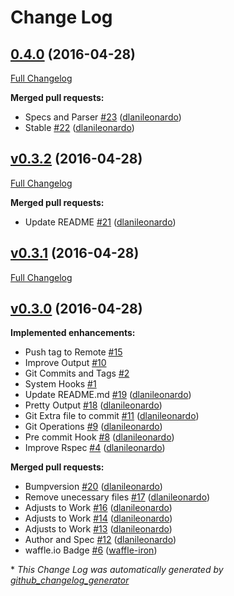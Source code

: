 # Change Log

## [0.4.0](https://github.com/dlanileonardo/bumpversion/tree/0.4.0) (2016-04-28)
[Full Changelog](https://github.com/dlanileonardo/bumpversion/compare/v0.3.2...0.4.0)

**Merged pull requests:**

- Specs and Parser [\#23](https://github.com/dlanileonardo/bumpversion/pull/23) ([dlanileonardo](https://github.com/dlanileonardo))
- Stable [\#22](https://github.com/dlanileonardo/bumpversion/pull/22) ([dlanileonardo](https://github.com/dlanileonardo))

## [v0.3.2](https://github.com/dlanileonardo/bumpversion/tree/v0.3.2) (2016-04-28)
[Full Changelog](https://github.com/dlanileonardo/bumpversion/compare/v0.3.1...v0.3.2)

**Merged pull requests:**

- Update README [\#21](https://github.com/dlanileonardo/bumpversion/pull/21) ([dlanileonardo](https://github.com/dlanileonardo))

## [v0.3.1](https://github.com/dlanileonardo/bumpversion/tree/v0.3.1) (2016-04-28)
[Full Changelog](https://github.com/dlanileonardo/bumpversion/compare/v0.3.0...v0.3.1)

## [v0.3.0](https://github.com/dlanileonardo/bumpversion/tree/v0.3.0) (2016-04-28)
**Implemented enhancements:**

- Push tag to Remote [\#15](https://github.com/dlanileonardo/bumpversion/issues/15)
- Improve Output [\#10](https://github.com/dlanileonardo/bumpversion/issues/10)
- Git Commits and Tags [\#2](https://github.com/dlanileonardo/bumpversion/issues/2)
- System Hooks [\#1](https://github.com/dlanileonardo/bumpversion/issues/1)
- Update README.md [\#19](https://github.com/dlanileonardo/bumpversion/pull/19) ([dlanileonardo](https://github.com/dlanileonardo))
- Pretty Output [\#18](https://github.com/dlanileonardo/bumpversion/pull/18) ([dlanileonardo](https://github.com/dlanileonardo))
- Git Extra file to commit [\#11](https://github.com/dlanileonardo/bumpversion/pull/11) ([dlanileonardo](https://github.com/dlanileonardo))
- Git Operations [\#9](https://github.com/dlanileonardo/bumpversion/pull/9) ([dlanileonardo](https://github.com/dlanileonardo))
- Pre commit Hook [\#8](https://github.com/dlanileonardo/bumpversion/pull/8) ([dlanileonardo](https://github.com/dlanileonardo))
- Improve Rspec [\#4](https://github.com/dlanileonardo/bumpversion/pull/4) ([dlanileonardo](https://github.com/dlanileonardo))

**Merged pull requests:**

- Bumpversion [\#20](https://github.com/dlanileonardo/bumpversion/pull/20) ([dlanileonardo](https://github.com/dlanileonardo))
- Remove unecessary files [\#17](https://github.com/dlanileonardo/bumpversion/pull/17) ([dlanileonardo](https://github.com/dlanileonardo))
- Adjusts to Work [\#16](https://github.com/dlanileonardo/bumpversion/pull/16) ([dlanileonardo](https://github.com/dlanileonardo))
- Adjusts to Work [\#14](https://github.com/dlanileonardo/bumpversion/pull/14) ([dlanileonardo](https://github.com/dlanileonardo))
- Adjusts to Work [\#13](https://github.com/dlanileonardo/bumpversion/pull/13) ([dlanileonardo](https://github.com/dlanileonardo))
- Author and Spec [\#12](https://github.com/dlanileonardo/bumpversion/pull/12) ([dlanileonardo](https://github.com/dlanileonardo))
- waffle.io Badge [\#6](https://github.com/dlanileonardo/bumpversion/pull/6) ([waffle-iron](https://github.com/waffle-iron))



\* *This Change Log was automatically generated by [github_changelog_generator](https://github.com/skywinder/Github-Changelog-Generator)*